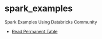 # spark_examples
Spark Examples Using Databricks Community

- [Read Permanent Table](Equifax%20CFPB%20Read%20csv.html)

